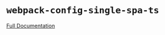 # `webpack-config-single-spa-ts`

[Full Documentation](https://single-spa.js.org/docs/create-single-spa#webpack-config-single-spa-ts)
